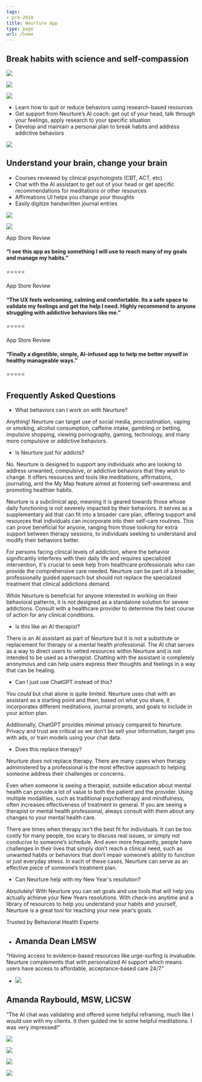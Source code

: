 ```yaml
---
tags:
- pre-2010
title: Neurture App
type: page
url: /home
---
```












## Break habits with science and self\-compassion







[![](https://images.squarespace-cdn.com/content/v1/656e8d56424c0c6739af3e79/102fb15e-f88d-46fc-99dd-04e9e6082e8c/app-store-download.png)](https://apps.apple.com/app/id6467687675)








[![](https://images.squarespace-cdn.com/content/v1/656e8d56424c0c6739af3e79/99cde65d-ff95-4771-a15d-072454d275ea/get-it-google-play.png)](https://play.google.com/store/apps/details?id=com.bradydowling.unshame)









![](https://images.squarespace-cdn.com/content/v1/656e8d56424c0c6739af3e79/2097e573-1bcf-4d03-a964-6de69dd8f066/iPhone-13.png)








- Learn how to quit or reduce behaviors using research\-based resources
- Get support from Neurture’s AI coach: get out of your head, talk through your feelings, apply research to your specific situation
- Develop and maintain a personal plan to break habits and address addictive behaviors










































![](https://images.squarespace-cdn.com/content/v1/656e8d56424c0c6739af3e79/f4291f35-03e0-4fd3-a73d-c97310764e30/picture-journal.png)








## Understand your brain, change your brain





- Courses reviewed by clinical psychologists (CBT, ACT, etc)
- Chat with the AI assistant to get out of your head or get specific recommendations for meditations or other resources
- Affirmations UI helps you change your thoughts
- Easily digitize handwritten journal entries







[![](https://images.squarespace-cdn.com/content/v1/656e8d56424c0c6739af3e79/102fb15e-f88d-46fc-99dd-04e9e6082e8c/app-store-download.png)](https://apps.apple.com/app/id6467687675)








[![](https://images.squarespace-cdn.com/content/v1/656e8d56424c0c6739af3e79/99cde65d-ff95-4771-a15d-072454d275ea/get-it-google-play.png)](https://play.google.com/store/apps/details?id=com.bradydowling.unshame)

















App Store Review

#### “I see this app as being something I will use to reach many of my goals and manage my habits.”

⭐⭐⭐⭐⭐






App Store Review

#### “The UX feels welcoming, calming and comfortable. Its a safe space to validate my feelings and get the help I need. Highly recommend to anyone struggling with addictive behaviors like me.”

⭐⭐⭐⭐⭐






App Store Review

#### “Finally a digestible, simple, AI\-infused app to help me better myself in healthy manageable ways.”

⭐⭐⭐⭐⭐

















## Frequently Asked Questions




- What behaviors can I work on with Neurture?
 












Anything! Neurture can target use of social media, procrastination, vaping or smoking, alcohol consumption, caffeine intake, gambling or betting, impulsive shopping, viewing pornography, gaming, technology, and many more compulsive or addictive behaviors.
- Is Neurture just for addicts?
 












No. Neurture is designed to support any individuals who are looking to address unwanted, compulsive, or addictive behaviors that they wish to change. It offers resources and tools like meditations, affirmations, journaling, and the My Map feature aimed at fostering self\-awareness and promoting healthier habits.  
  
Neurture is a subclinical app, meaning it is geared towards those whose daily functioning is not severely impacted by their behaviors. It serves as a supplementary aid that can fit into a broader care plan, offering support and resources that individuals can incorporate into their self\-care routines. This can prove beneficial for anyone, ranging from those looking for extra support between therapy sessions, to individuals seeking to understand and modify their behaviors better.  
  
For persons facing clinical levels of addiction, where the behavior significantly interferes with their daily life and requires specialized intervention, it's crucial to seek help from healthcare professionals who can provide the comprehensive care needed. Neurture can be part of a broader, professionally guided approach but should not replace the specialized treatment that clinical addictions demand.  
  
While Neurture is beneficial for anyone interested in working on their behavioral patterns, it is not designed as a standalone solution for severe addictions. Consult with a healthcare provider to determine the best course of action for any clinical conditions.
- Is this like an AI therapist?
 












There is an AI assistant as part of Neurture but it is not a substitute or replacement for therapy or a mental health professional. The AI chat serves as a way to direct users to vetted resources within Neurture and is not intended to be used as a therapist. Chatting with the assistant is completely anonymous and can help users express their thoughts and feelings in a way that can be healing.
- Can I just use ChatGPT instead of this?
 












You *could* but chat alone is quite limited. Neurture uses chat with an assistant as a starting point and then, based on what you share, it incorporates different meditations, journal prompts, and goals to include in your action plan.

Additionally, ChatGPT provides minimal privacy compared to Neurture. Privacy and trust are critical so we don’t be sell your information, target you with ads, or train models using your chat data.
- Does this replace therapy?
 












Neurture *does not* replace therapy. There are many cases when therapy administered by a professional is the most effective approach to helping someone address their challenges or concerns.

Even when someone is seeing a therapist, outside education about mental health can provide a lot of value to both the patient and the provider. Using multiple modalities, such as traditional psychotherapy and mindfulness, often increases effectiveness of treatment in general. If you are seeing a therapist or mental health professional, always consult with them about any changes to your mental health care.

There are times when therapy isn’t the best fit for individuals. It can be too costly for many people, too scary to discuss real issues, or simply not conducive to someone’s schedule. And even more frequently, people have challenges in their lives that simply don’t reach a clinical need, such as unwanted habits or behaviors that don’t impair someone’s ability to function or just everyday stress. In each of these cases, Neurture can serve as an effective piece of someone’s treatment plan.
- Can Neurture help with my New Year's resolution?
 












Absolutely! With Neurture you can set goals and use tools that will help you actually achieve your New Years resolutions. With check\-ins anytime and a library of resources to help you understand your habits and yourself, Neurture is a great tool for reaching your new year’s goals.















Trusted by Behavioral Health Experts




- ## Amanda Dean LMSW



“Having access to evidence\-based resources like urge\-surfing is invaluable. Neurture complements that with personalized AI support which means users have access to affordable, acceptance\-based care 24/7\.”
- ![](https://images.squarespace-cdn.com/content/v1/656e8d56424c0c6739af3e79/7f93e376-5b72-4242-89bd-4232dcef46dd/amanda.jpg)



## Amanda Raybould, MSW, LICSW



“The AI chat was validating and offered some helpful reframing, much like I would use with my clients. It then guided me to some helpful meditations. I was very impressed!”






























[![](https://images.squarespace-cdn.com/content/v1/656e8d56424c0c6739af3e79/3162a6b3-2e30-470c-af70-f48689e29bab/qr-code.jpg)](https://apps.apple.com/app/id6467687675)








[![](https://images.squarespace-cdn.com/content/v1/656e8d56424c0c6739af3e79/102fb15e-f88d-46fc-99dd-04e9e6082e8c/app-store-download.png)](https://apps.apple.com/app/id6467687675)








[![](https://images.squarespace-cdn.com/content/v1/656e8d56424c0c6739af3e79/459d211e-50ba-47f2-a249-1ec4466c45cd/QRCodeMaker_app_static_qr_0.7191931166296107.png)](https://play.google.com/store/apps/details?id=com.bradydowling.unshame)








[![](https://images.squarespace-cdn.com/content/v1/656e8d56424c0c6739af3e79/99cde65d-ff95-4771-a15d-072454d275ea/get-it-google-play.png)](https://play.google.com/store/apps/details?id=com.bradydowling.unshame)








